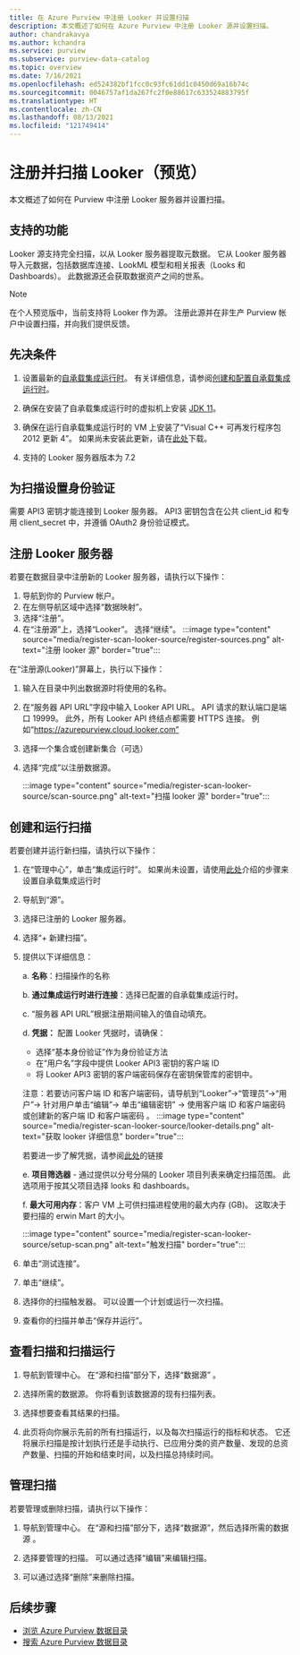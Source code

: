 ```yaml
---
title: 在 Azure Purview 中注册 Looker 并设置扫描
description: 本文概述了如何在 Azure Purview 中注册 Looker 源并设置扫描。
author: chandrakavya
ms.author: kchandra
ms.service: purview
ms.subservice: purview-data-catalog
ms.topic: overview
ms.date: 7/16/2021
ms.openlocfilehash: ed524382bf1fcc0c93fc61dd1c0450d69a16b74c
ms.sourcegitcommit: 0046757af1da267fc2f0e88617c633524883795f
ms.translationtype: HT
ms.contentlocale: zh-CN
ms.lasthandoff: 08/13/2021
ms.locfileid: "121749414"
---
```

# <a name="register-and-scan-lookerpreview"></a>注册并扫描 Looker（预览）

本文概述了如何在 Purview 中注册 Looker 服务器并设置扫描。

## <a name="supported-capabilities"></a>支持的功能

Looker 源支持完全扫描，以从 Looker 服务器提取元数据。 它从 Looker 服务器导入元数据，包括数据库连接、LookML 模型和相关报表（Looks 和 Dashboards）。 此数据源还会获取数据资产之间的世系。

> [!Note]
> 在个人预览版中，当前支持将 Looker 作为源。 注册此源并在非生产 Purview 帐户中设置扫描，并向我们提供反馈。

## <a name="prerequisites"></a>先决条件

1.  设置最新的[自承载集成运行时](https://www.microsoft.com/download/details.aspx?id=39717)。
    有关详细信息，请参阅[创建和配置自承载集成运行时](../data-factory/create-self-hosted-integration-runtime.md)。

2.  确保在安装了自承载集成运行时的虚拟机上安装 [JDK 11](https://www.oracle.com/java/technologies/javase-jdk11-downloads.html)。

3.  确保在运行自承载集成运行时的 VM 上安装了“Visual C++ 可再发行程序包 2012 更新 4”。 如果尚未安装此更新，请在[此处](https://www.microsoft.com/download/details.aspx?id=30679)下载。

4.  支持的 Looker 服务器版本为 7.2

## <a name="setting-up-authentication-for-a-scan"></a>为扫描设置身份验证

需要 API3 密钥才能连接到 Looker 服务器。 API3 密钥包含在公共 client_id 和专用 client_secret 中，并遵循 OAuth2 身份验证模式。

## <a name="register-a-looker-server"></a>注册 Looker 服务器

若要在数据目录中注册新的 Looker 服务器，请执行以下操作：

1. 导航到你的 Purview 帐户。
2. 在左侧导航区域中选择“数据映射”。
3. 选择“注册”。
4. 在“注册源”上，选择“Looker”。 选择“继续”。
    :::image type="content" source="media/register-scan-looker-source/register-sources.png" alt-text="注册 looker 源" border="true":::


在“注册源(Looker)”屏幕上，执行以下操作：

1. 输入在目录中列出数据源时将使用的名称。

2. 在“服务器 API URL”字段中输入 Looker API URL。 API 请求的默认端口是端口 19999。 此外，所有 Looker API 终结点都需要 HTTPS 连接。 例如“https://azurepurview.cloud.looker.com”

3. 选择一个集合或创建新集合（可选）

4. 选择“完成”以注册数据源。

    :::image type="content" source="media/register-scan-looker-source/scan-source.png" alt-text="扫描 looker 源" border="true":::

## <a name="creating-and-running-a-scan"></a>创建和运行扫描

若要创建并运行新扫描，请执行以下操作：

1. 在“管理中心”，单击“集成运行时”。 如果尚未设置，请使用[此处](./manage-integration-runtimes.md)介绍的步骤来设置自承载集成运行时

2. 导航到“源”。

3. 选择已注册的 Looker 服务器。

4. 选择“+ 新建扫描”。

5. 提供以下详细信息：

    a.  **名称**：扫描操作的名称

    b.  **通过集成运行时进行连接**：选择已配置的自承载集成运行时。

    c.  “服务器 API URL”根据注册期间输入的值自动填充。

    d.  **凭据：** 配置 Looker 凭据时，请确保：

    - 选择“基本身份验证”作为身份验证方法
    - 在“用户名”字段中提供 Looker API3 密钥的客户端 ID
    - 将 Looker API3 密钥的客户端密码保存在密钥保管库的密钥中。

    注意：若要访问客户端 ID 和客户端密码，请导航到“Looker”-\>“管理员”-\>“用户”-\> 针对用户单击“编辑”-\> 单击“编辑密钥” -\> 使用客户端 ID 和客户端密码或创建新的客户端 ID 和客户端密码  。
    :::image type="content" source="media/register-scan-looker-source/looker-details.png" alt-text="获取 looker 详细信息" border="true":::
    

    若要进一步了解凭据，请参阅[此处](manage-credentials.md)的链接

    e.  **项目筛选器** - 通过提供以分号分隔的 Looker 项目列表来确定扫描范围。 此选项用于按其父项目选择 looks 和 dashboards。

    f.  **最大可用内存**：客户 VM 上可供扫描进程使用的最大内存 (GB)。 这取决于要扫描的 erwin Mart 的大小。

    :::image type="content" source="media/register-scan-looker-source/setup-scan.png" alt-text="触发扫描" border="true":::

6. 单击“测试连接”。

7. 单击“继续”。

8. 选择你的扫描触发器。 可以设置一个计划或运行一次扫描。

9. 查看你的扫描并单击“保存并运行”。

## <a name="viewing-your-scans-and-scan-runs"></a>查看扫描和扫描运行

1. 导航到管理中心。 在“源和扫描”部分下，选择“数据源” 。

2. 选择所需的数据源。 你将看到该数据源的现有扫描列表。

3. 选择想要查看其结果的扫描。

4. 此页将向你展示先前的所有扫描运行，以及每次扫描运行的指标和状态。 它还将展示扫描是按计划执行还是手动执行、已应用分类的资产数量、发现的总资产数量、扫描的开始和结束时间，以及扫描总持续时间。

## <a name="manage-your-scans"></a>管理扫描

若要管理或删除扫描，请执行以下操作：

1. 导航到管理中心。 在“源和扫描”部分下，选择“数据源”，然后选择所需的数据源 。

2. 选择要管理的扫描。 可以通过选择“编辑”来编辑扫描。

3. 可以通过选择“删除”来删除扫描。

## <a name="next-steps"></a>后续步骤

- [浏览 Azure Purview 数据目录](how-to-browse-catalog.md)
- [搜索 Azure Purview 数据目录](how-to-search-catalog.md)
